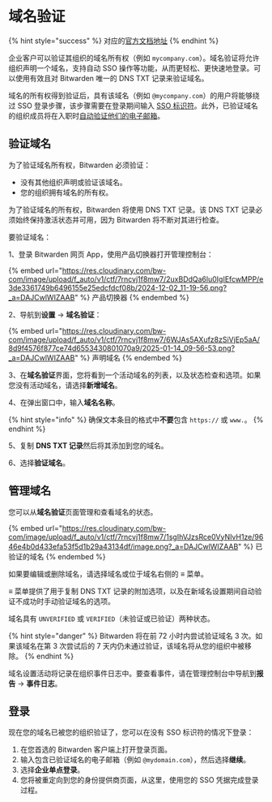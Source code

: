# 域名验证

{% hint style="success" %}
对应的[官方文档地址](https://bitwarden.com/help/domain-verification/)
{% endhint %}

企业客户可以验证其组织的域名所有权（例如 `mycompany.com`）。域名验证将允许组织声明一个域名，支持自动 SSO 操作等功能，从而更轻松、更快速地登录。可以使用有效且对 Bitwarden 唯一的 DNS TXT 记录来验证域名。

域名的所有权得到验证后，具有该域名（例如 `@mycompany.com`）的用户将能够绕过 SSO 登录步骤，该步骤需要在登录期间输入 [SSO 标识符](../../login-with-sso/using-login-with-sso.md#get-your-organization-identifier)。此外，已验证域名的组织成员将在入职时[自动验证他们的电子邮箱](../../your-vault/general-faqs.md#q-what-features-are-unlocked-when-i-verify-my-email)。

## 验证域名 <a href="#verify-a-domain" id="verify-a-domain"></a>

为了验证域名所有权，Bitwarden 必须验证：

* 没有其他组织声明或验证该域名。
* 您的组织拥有域名的所有权。

为了验证域名的所有权，Bitwarden 将使用 DNS TXT 记录。该 DNS TXT 记录必须始终保持激活状态并可用，因为 Bitwarden 将不断对其进行检查。

要验证域名：

1、登录 Bitwarden 网页 App，使用产品切换器打开管理控制台：

{% embed url="https://res.cloudinary.com/bw-com/image/upload/f_auto/v1/ctf/7rncvj1f8mw7/2uxBDdQa6lu0IgIEfcwMPP/e3de3361749b6496155e25edcfdcf08b/2024-12-02_11-19-56.png?_a=DAJCwlWIZAAB" %}
产品切换器
{% endembed %}

2、导航到**设置** → **域名验证**：

{% embed url="https://res.cloudinary.com/bw-com/image/upload/f_auto/v1/ctf/7rncvj1f8mw7/6WJAs5AXufz8zSiVjEp5aA/8d9f4576f877ce74d6553430801070a9/2025-01-14_09-56-53.png?_a=DAJCwlWIZAAB" %}
声明域名
{% endembed %}

3、在**域名验证**界面，您将看到一个活动域名的列表，以及状态检查和选项。如果您没有活动域名，请选择**新增域名**。

4、在弹出窗口中，输入**域名名称**。

{% hint style="info" %}
确保文本条目的格式中**不要**包含 `https://` 或 `www.`。
{% endhint %}

5、复制 **DNS TXT 记录**然后将其添加到您的域名。

6、选择**验证域名**。

## 管理域名 <a href="#managing-domains" id="managing-domains"></a>

您可以从**域名验证**页面管理和查看域名的状态。

{% embed url="https://res.cloudinary.com/bw-com/image/upload/f_auto/v1/ctf/7rncvj1f8mw7/1sgIhVJzsRce0VyNIvH1ze/9646e4b0d433efa53f5d1b29a43134df/image.png?_a=DAJCwlWIZAAB" %}
已验证的域名
{% endembed %}

如果要编辑或删除域名，请选择域名或位于域名右侧的 **≡** 菜单。

**≡** 菜单提供了用于复制 DNS TXT 记录的附加选项，以及在新域名设置期间自动验证不成功时手动验证域名的选项。

域名具有 `UNVERIFIED` 或 `VERIFIED`（未验证或已验证）两种状态。

{% hint style="danger" %}
Bitwarden 将在前 72 小时内尝试验证域名 3 次。如果该域名在第 3 次尝试后的 7 天内仍未通过验证，该域名将从您的组织中被移除。
{% endhint %}

域名设置活动将记录在组织事件日志中。要查看事件，请在管理控制台中导航到**报告** → **事件日志**。

## 登录 <a href="#login" id="login"></a>

现在您的域名已被您的组织验证了，您可以在没有 SSO 标识符的情况下登录：

1. 在您首选的 Bitwarden 客户端上打开登录页面。
2. 输入包含已验证域名的电子邮箱（例如 `@mydomain.com`），然后选择**继续**。
3. 选择**企业单点登录**。
4. 您将被重定向到您的身份提供商页面，从这里，使用您的 SSO 凭据完成登录过程。
